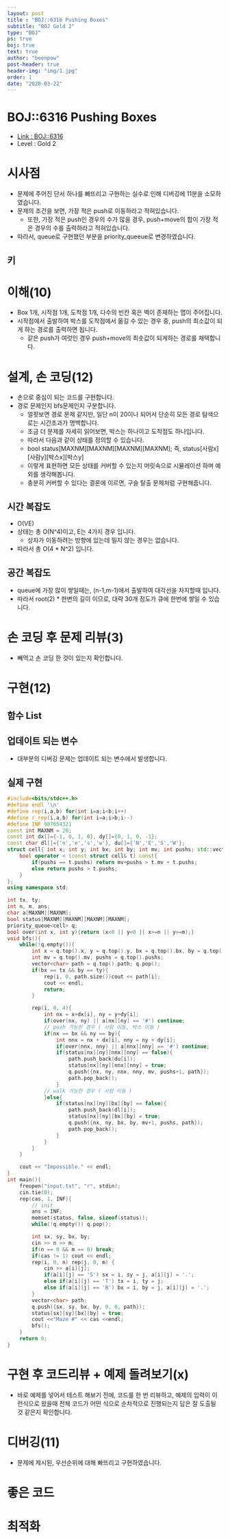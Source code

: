 ```yaml
---
layout: post
title : "BOJ::6316 Pushing Boxes"
subtitle: "BOJ Gold 2"
type: "BOJ"
ps: true
boj: true
text: true
author: "beenpow"
post-header: true
header-img: "img/1.jpg"
order: 1
date: "2020-03-22"
---
```


# BOJ::6316 Pushing Boxes
- [Link : BOJ::6316](https://www.acmicpc.net/problem/6316)
- Level : Gold 2

# 시사점
- 문제에 주어진 단서 하나를 빠뜨리고 구현하는 실수로 인해 디버깅에 11분을 소모하였습니다.
- 문제의 조건을 보면, 가장 적은 push로 이동하라고 적혀있습니다.
  - 또한, 가장 적은 push인 경우의 수가 많을 경우, push+move의 합이 가장 적은 경우의 수를 출력하라고
    적혀있습니다.
- 따라서, queue로 구현했던 부분을 priority_queeue로 변경하였습니다.

## 키

# 이해(10)
- Box 1개, 시작점 1개, 도착점 1개, 다수의 빈칸 혹은 벽이 존재하는 맵이 주어집니다.
- 시작점에서 출발하여 박스를 도착점에서 옮길 수 있는 경우 중, push의 최소값이 되게 하는 경로를
  출력하면 됩니다.
  - 같은 push가 여럿인 경우 push+move의 최솟값이 되게하는 경로를 채택합니다.


# 설계, 손 코딩(12)
- 손으로 중심이 되는 코드를 구현합니다.
- 경로 문제인지 bfs문제인지 구분합니다.
  - 얼핏보면 경로 문제 같지만, 일단 n이 20이나 되어서 단순히 모든 경로 탐색으로는 시간초과가
    명백합니다.
  - 조금 더 문제를 자세히 읽어보면, 박스는 하나이고 도착점도 하나입니다.
  - 따라서 다음과 같이 상태를 정의할 수 있습니다.
  - bool status[MAXNM][MAXNM][MAXNM][MAXNM]; 즉, status[사람x][사람y][박스x][박스y]
  - 이렇게 표현하면 모든 상태를 커버할 수 있는지 머릿속으로 시뮬레이션 하며 예외를 생각해봅니다.
  - 충분히 커버할 수 있다는 결론에 이르면, 구슬 탈출 문제처럼 구현해줍니다.

## 시간 복잡도
- O(VE)
- 상태는 총 O(N^4)이고, E는 4가지 경우 입니다.
  - 상자가 이동하려는 방향에 있는데 밀지 않는 경우는 없습니다.
- 따라서 총 O(4 * N^2) 입니다.

## 공간 복잡도
- queue에 가장 많이 쌓일때는, (n-1,m-1)에서 출발하여 대각선을 차지할때 입니다.
- 따라서 root(2) *  한변의 길이 이므로, 대략 30개 정도가 큐에 한번에 쌓일 수 있습니다.

# 손 코딩 후 문제 리뷰(3)
- 빼먹고 손 코딩 한 것이 있는지 확인합니다.

# 구현(12)

## 함수 List 

## 업데이트 되는 변수
- 대부분의 디버깅 문제는 업데이트 되는 변수에서 발생합니다.

## 실제 구현 

```cpp
#include<bits/stdc++.h>
#define endl '\n'
#define rep(i,a,b) for(int i=a;i<b;i++)
#define r_rep(i,a,b) for(int i=a;i>b;i--)
#define INF 987654321
const int MAXNM = 20;
const int dx[]={-1, 0, 1, 0}, dy[]={0, 1, 0, -1};
const char dl[]={'n','e','s','w'}, du[]={'N','E','S','W'};
struct cell{ int x; int y; int bx; int by; int mv; int pushs; std::vector<char> path;
    bool operator < (const struct cell& t) const{
        if(pushs == t.pushs) return mv+pushs > t.mv + t.pushs;
        else return pushs > t.pushs;
    }
};
using namespace std;

int tx, ty;
int n, m, ans;
char a[MAXNM][MAXNM];
bool status[MAXNM][MAXNM][MAXNM][MAXNM];
priority_queue<cell> q;
bool over(int x, int y){return (x<0 || y<0 || x>=n || y>=m);}
void bfs(){
    while(!q.empty()){
        int x = q.top().x, y = q.top().y, bx = q.top().bx, by = q.top().by;
        int mv = q.top().mv, pushs = q.top().pushs;
        vector<char> path = q.top().path; q.pop();
        if(bx == tx && by == ty){
            rep(i, 0, path.size())cout << path[i];
            cout << endl;
            return;
        }

        rep(i, 0, 4){
            int nx = x+dx[i], ny = y+dy[i];
            if(over(nx, ny) || a[nx][ny] == '#') continue;
            // push 가능한 경우 ( 사람 이동, 박스 이동 )
            if(nx == bx && ny == by){
                int nnx = nx + dx[i], nny = ny + dy[i];
                if(over(nnx, nny) || a[nnx][nny] == '#') continue;
                if(status[nx][ny][nnx][nny] == false){
                    path.push_back(du[i]);
                    status[nx][ny][nnx][nny] = true;
                    q.push({nx, ny, nnx, nny, mv, pushs+1, path});
                    path.pop_back();
                }
            // walk 가능한 경우 ( 사람 이동 )
            }else{
                if(status[nx][ny][bx][by] == false){
                    path.push_back(dl[i]);
                    status[nx][ny][bx][by] = true;
                    q.push({nx, ny, bx, by, mv+1, pushs, path});
                    path.pop_back();
                }
            }
        }
    }

    cout << "Impossible." << endl;
}
int main(){
    freopen("input.txt", "r", stdin);
    cin.tie(0);
    rep(cas, 1, INF){
        // init
        ans = INF;
        memset(status, false, sizeof(status));
        while(!q.empty()) q.pop();

        int sx, sy, bx, by;
        cin >> n >> m;
        if(n == 0 && m == 0) break;
        if(cas != 1) cout << endl;
        rep(i, 0, n) rep(j, 0, m) {
            cin >> a[i][j];
            if(a[i][j] == 'S') sx = i, sy = j, a[i][j] = '.';
            else if(a[i][j] == 'T') tx = i, ty = j;
            else if(a[i][j] == 'B') bx = i, by = j, a[i][j] = '.';
        }
        vector<char> path;
        q.push({sx, sy, bx, by, 0, 0, path});
        status[sx][sy][bx][by] = true;
        cout <<"Maze #" << cas <<endl;
        bfs();
    }
    return 0;
}

```

# 구현 후 코드리뷰 + 예제 돌려보기(x)
- 바로 예제를 넣어서 테스트 해보기 전에, 코드를 한 번 리뷰하고, 예제의 입력이 이런식으로 왔을때
  전체 코드가 어떤 식으로 순차적으로 진행되는지 답은 잘 도출될 것 같은지 확인합니다.

# 디버깅(11)
- 문제에 제시된, 우선순위에 대해 빠뜨리고 구현하였습니다.

# 좋은 코드

# 최적화
